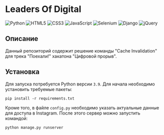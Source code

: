 # Leaders Of Digital 

![Python](https://img.shields.io/badge/python-3670A0?style=for-the-badge&logo=python&logoColor=ffdd54)
![HTML5](https://img.shields.io/badge/HTML5-E34F26?style=for-the-badge&logo=html5&logoColor=white)
![CSS3](https://img.shields.io/badge/CSS3-1572B6?style=for-the-badge&logo=css3&logoColor=white)
![JavaScript](https://img.shields.io/badge/JavaScript-323330?style=for-the-badge&logo=javascript&logoColor=F7DF1)
![Selenium](https://img.shields.io/badge/Selenium-43B02A?style=for-the-badge&logo=Selenium&logoColor=white)
![Django](https://img.shields.io/badge/django-%23092E20.svg?style=for-the-badge&logo=django&logoColor=white)
![jQuery](https://img.shields.io/badge/jquery-%230769AD.svg?style=for-the-badge&logo=jquery&logoColor=white)

## Описание
Данный репозиторий содержит решение команды "Cache Invalidation" для трека "Поехали!" хакатона "Цифровой прорыв".

## Установка
Для запуска потребуется Python версии `3.9`. Для начала необходимо установить требуемые пакеты:

```
pip install -r requirements.txt
```

Кроме того, в файле `config.py` необходимо указать актуальные данные для доступа в Instagram. После этого сервер можно запустить командой:

```
python manage.py runserver
```
